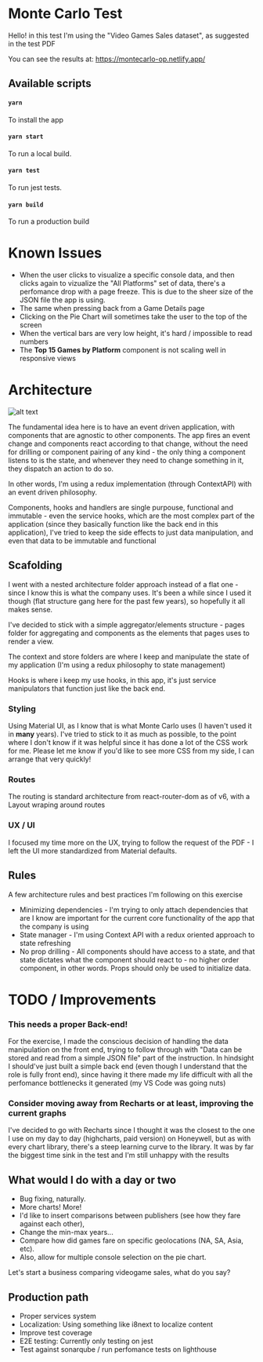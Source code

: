 # Monte Carlo Test
Hello! in this test I'm using the "Video Games Sales dataset", as suggested in the test PDF

You can see the results at:
https://montecarlo-op.netlify.app/
## Available scripts
#### `yarn`
To install the app

#### `yarn start`
To run a local build.

#### `yarn test`
To run jest tests.

#### `yarn build`
To run a production build

# Known Issues
* When the user clicks to visualize a specific console data, and then clicks again to vizualize the "All Platforms" set of data, there's a perfomance drop with a page freeze. This is due to the sheer size of the JSON file the app is using.
* The same when pressing back from a Game Details page
* Clicking on the Pie Chart will sometimes take the user to the top of the screen
* When the vertical bars are very low height, it's hard / impossible to read numbers
* The **Top 15 Games by Platform** component is not scaling well in responsive views

# Architecture
![alt text](https://res.cloudinary.com/practicaldev/image/fetch/s--ZU7TrpjM--/c_limit%2Cf_auto%2Cfl_progressive%2Cq_auto%2Cw_880/https://dev-to-uploads.s3.amazonaws.com/i/ck4cgie4y8mdr7iefxtt.png)

The fundamental idea here is to have an event driven application, with components that are agnostic to other components.
The app fires an event change and components react according to that change, without the need for drilling or component pairing of any kind - the only thing a component listens to is the state, and whenever they need to change something in it, they dispatch an action to do so.

In other words, I'm using a redux implementation (through ContextAPI) with an event driven philosophy.

Components, hooks and handlers are single purpouse, functional and immutable - even the service hooks, which are the most complex part of the application (since they basically function like the back end in this application), I've tried to keep the side effects to just data manipulation, and even that data to be immutable and functional

## Scafolding
I went with a nested architecture folder approach instead of a flat one - since I know this is what the company uses. It's been a while since I used it though (flat structure gang here for the past few years), so hopefully it all makes sense.

I've decided to stick with a simple aggregator/elements structure - pages folder for aggregating and components as the elements that pages uses to render a view. 

The context and store folders are where I keep and manipulate the state of my application (I'm using a redux philosophy to state management)

Hooks is where i keep my use hooks, in this app, it's just service manipulators that function just like the back end.
### Styling
Using Material UI, as I know that is what Monte Carlo uses (I haven't used it in **many** years). I've tried to stick to it as much as possible, to the point where I don't know if it was helpful since it has done a lot of the CSS work for me. Please let me know if you'd like to see more CSS from my side, I can arrange that very quickly!

### Routes
The routing is standard architecture from react-router-dom as of v6, with a Layout wraping around routes

### UX / UI
I focused my time more on the UX, trying to follow the request of the PDF - I left the UI more standardized from Material defaults.

## Rules
A few architecture rules and best practices I'm following on this exercise
* Minimizing dependencies - I'm trying to only attach dependencies that are I know are important for the current core functionality of the app that the company is using
* State manager - I'm using Context API  with a redux oriented approach to state refreshing
* No prop drilling - All components should have access to a state, and that state dictates what the component should react to - no higher order component, in other words. Props should only be used to initialize data.

# TODO / Improvements
### This needs a proper Back-end!
For the exercise, I made the conscious decision of handling the data manipulation on the front end, trying to follow through with "Data can be stored and read from a simple JSON file" part of the instruction. In hindsight I should've just built a simple back end (even though I understand that the role is fully front end), since having it there made my life difficult with all the perfomance bottlenecks it generated (my VS Code was going nuts)

### Consider moving away from Recharts or at least, improving the current graphs
I've decided to go with Recharts since I thought it was the closest to the one I use on my day to day (highcharts, paid version) on Honeywell, but as with every chart library, there's a steep learning curve to the library. It was by far the biggest time sink in the test and I'm still unhappy with the results

## What would I do with a day or two 
* Bug fixing, naturally.
* More charts! More! 
* I'd like to insert comparisons between publishers (see how they fare against each other), 
* Change the min-max years... 
* Compare how did games fare on specific geolocations (NA, SA, Asia, etc). 
* Also, allow for multiple console selection on the pie chart.

Let's start a business comparing videogame sales, what do you say?

## Production path
* Proper services system
* Localization: Using something like i8next to localize content
* Improve test coverage
* E2E testing: Currently only testing on jest
* Test against sonarqube / run perfomance tests on lighthouse